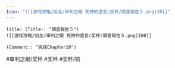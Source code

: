 ```yaml
---
Icon: "![[游戏攻略/如龙/审判之眼 死神的遗言/奖杯/調查報告５.png|30]]"
---
```

```ad-common-bronze-trophy
title: (Title:: "調查報告５")
![[游戏攻略/如龙/审判之眼 死神的遗言/奖杯/調查報告５.png|100]]

(Comment:: "完成Chapter10")
```

#审判之眼/奖杯 #奖杯 #奖杯/铜
